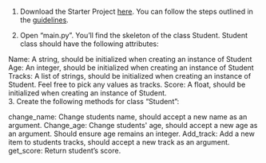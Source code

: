 1.  Download the Starter Project [here](https://downgit.github.io/#/home?url=https://github.com/TobeTek/Zuri/tree/main/starter-files/Classes-and-Objects). You can follow the steps outlined in the [guidelines](https://docs.google.com/document/d/1TOta6YNEdqD6r3PP1B5L-wklhgwo9nufdrsScSEBfH0/edit?usp=sharing).

2.  Open “main.py”. You’ll find the skeleton of the class Student. Student class should have the following attributes:

 Name: A string, should be initialized when creating an instance of Student
 Age: An integer, should be initialized when creating an instance of Student
Tracks: A list of strings, should be initialized when creating an instance of Student. Feel free to pick any values as tracks.
 Score: A float, should be initialized when creating an instance of Student.    
3.  Create the following methods for class “Student”:

change_name: Change students name, should accept a new name as an argument.
Change_age: Change students' age, should accept a new age as an argument. Should ensure age remains an integer.
Add_track: Add a new item to students tracks, should accept a new track as an argument.
get_score: Return student’s score.